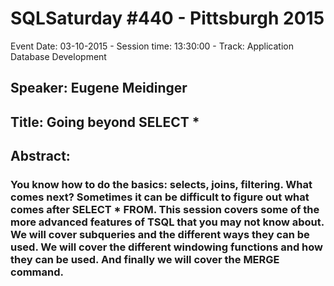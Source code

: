 # SQLSaturday #440 - Pittsburgh 2015
Event Date: 03-10-2015 - Session time: 13:30:00 - Track: Application  Database Development
## Speaker: Eugene Meidinger
## Title: Going beyond SELECT *
## Abstract:
### You know how to do the basics: selects, joins, filtering. What comes next? Sometimes it can be difficult to figure out what comes after SELECT * FROM.  This session covers some of the more advanced features of TSQL that you may not know about. We will cover subqueries and the different ways they can be used. We will cover the different windowing functions and how they can be used. And finally we will cover the MERGE command.
